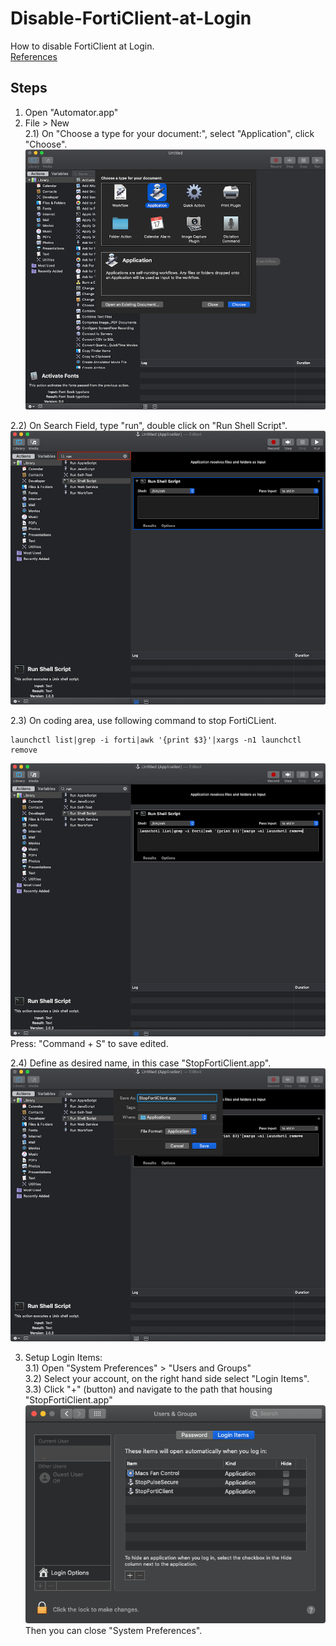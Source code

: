 # Disable-FortiClient-at-Login
How to disable FortiClient at Login.  
[References](https://stackoverflow.com/questions/42612508/stop-pulse-secure-from-opening-at-startup-mac)


## Steps
1. Open "Automator.app"  
2. File > New  
2.1) On "Choose a type for your document:", select "Application", click "Choose".  
![pic1](https://github.com/JJBunt/Disable-FortiClient-at-Login/blob/master/pics/Pic1.png)  
  
2.2) On Search Field, type "run", double click on "Run Shell Script".  
![pic2](https://github.com/JJBunt/Disable-FortiClient-at-Login/blob/master/pics/pic2.png)  
  
2.3) On coding area, use following command to stop FortiCLient.  
```
launchctl list|grep -i forti|awk '{print $3}'|xargs -n1 launchctl remove
```  
![pic3](https://github.com/JJBunt/Disable-FortiClient-at-Login/blob/master/pics/pic3.png)  
Press: "Command + S" to save edited.  
  
2.4) Define as desired name, in this case "StopFortiClient.app".  
![pic4](https://github.com/JJBunt/Disable-FortiClient-at-Login/blob/master/pics/pic4.png)  
  
3. Setup Login Items:  
3.1) Open "System Preferences" > "Users and Groups"  
3.2) Select your account, on the right hand side select "Login Items".  
3.3) Click "+" (button) and navigate to the path that housing "StopFortiClient.app"  
![pic5](https://github.com/JJBunt/Disable-FortiClient-at-Login/blob/master/pics/pic5.png)   
Then you can close "System Preferences".  
